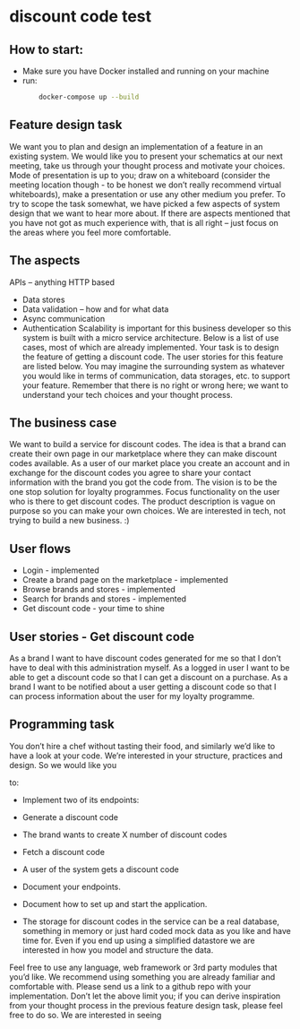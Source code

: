# discount code test

## How to start:

- Make sure you have Docker installed and running on your machine
- run:
  ```bash
      docker-compose up --build
  ```

## Feature design task

We want you to plan and design an implementation of a feature in an existing system.
We would like you to present your schematics at our next meeting, take us through your
thought process and motivate your choices. Mode of presentation is up to you; draw on a
whiteboard (consider the meeting location though - to be honest we don’t really
recommend virtual whiteboards), make a presentation or use any other medium you
prefer.
To try to scope the task somewhat, we have picked a few aspects of system design that
we want to hear more about. If there are aspects mentioned that you have not got as
much experience with, that is all right – just focus on the areas where you feel more
comfortable.

## The aspects

APIs – anything HTTP based

- Data stores
- Data validation – how and for what data
- Async communication
- Authentication
  Scalability is important for this business developer so this system is built with a micro
  service architecture. Below is a list of use cases, most of which are already implemented.
  Your task is to design the feature of getting a discount code. The user stories for this
  feature are listed below. You may imagine the surrounding system as whatever you
  would like in terms of communication, data storages, etc. to support your feature.
  Remember that there is no right or wrong here; we want to understand your tech choices
  and your thought process.

## The business case

We want to build a service for discount codes. The idea is that a brand can create their
own page in our marketplace where they can make discount codes available. As a user
of our market place you create an account and in exchange for the discount codes you
agree to share your contact information with the brand you got the code from. The vision
is to be the one stop solution for loyalty programmes.
Focus functionality on the user who is there to get discount codes. The product
description is vague on purpose so you can make your own choices. We are interested in
tech, not trying to build a new business. :)

## User flows

- Login - implemented
- Create a brand page on the marketplace - implemented
- Browse brands and stores - implemented
- Search for brands and stores - implemented
- Get discount code - your time to shine

## User stories - Get discount code

As a brand I want to have discount codes generated for me so that I don’t have to deal
with this administration myself.
As a logged in user I want to be able to get a discount code so that I can get a discount
on a purchase.
As a brand I want to be notified about a user getting a discount code so that I can
process information about the user for my loyalty programme.

## Programming task

You don’t hire a chef without tasting their food, and similarly we’d like to have a look at
your code. We’re interested in your structure, practices and design. So we would like you

to:

- Implement two of its endpoints:
- Generate a discount code
- The brand wants to create X number of discount codes
- Fetch a discount code
- A user of the system gets a discount code
- Document your endpoints.
- Document how to set up and start the application.

- The storage for discount codes in the service can be a real database, something in
  memory or just hard coded mock data as you like and have time for. Even if you end up
  using a simplified datastore we are interested in how you model and structure the data.

Feel free to use any language, web framework or 3rd party modules that you’d like.
We
recommend using something you are already familiar and comfortable with.
Please send us a link to a github repo with your implementation.
Don’t let the above limit you; if you can derive inspiration from your thought process in
the previous feature design task, please feel free to do so. We are interested in seeing
